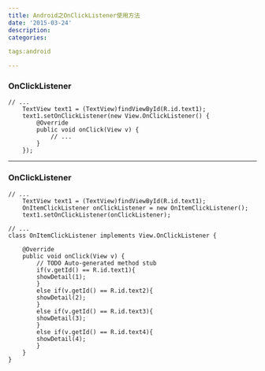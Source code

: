 ```yaml
---
title: Android之OnClickListener使用方法
date: '2015-03-24'
description:
categories:

tags:android

---
```


>

### OnClickListener

>

	// ...	
        TextView text1 = (TextView)findViewById(R.id.text1);
        text1.setOnClickListener(new View.OnClickListener() {
            @Override
            public void onClick(View v) {
                // ...
            }
        });

---

>

### OnClickListener

>

	// ...
        TextView text1 = (TextView)findViewById(R.id.text1);
        OnItemClickListener onClickListener = new OnItemClickListener();
        text1.setOnClickListener(onClickListener);

	// ...
	class OnItemClickListener implements View.OnClickListener {

		@Override
		public void onClick(View v) {
		    // TODO Auto-generated method stub
		    if(v.getId() == R.id.text1){
			showDetail(1);
		    }
		    else if(v.getId() == R.id.text2){
			showDetail(2);
		    }
		    else if(v.getId() == R.id.text3){
			showDetail(3);
		    }
		    else if(v.getId() == R.id.text4){
			showDetail(4);
		    }
		}
	}


